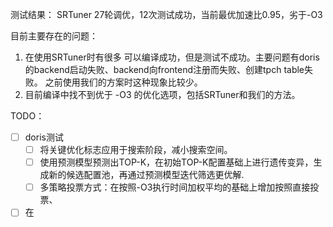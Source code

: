 测试结果：
SRTuner 27轮调优，12次测试成功，当前最优加速比0.95，劣于-O3

目前主要存在的问题：
1. 在使用SRTuner时有很多 可以编译成功，但是测试不成功。主要问题有doris的backend启动失败、backend向frontend注册而失败、创建tpch table失败。 之前使用我们的方案时这种现象比较少。
2. 目前编译中找不到优于 -O3 的优化选项，包括SRTuner和我们的方法。

TODO：
- [ ] doris测试
	- [ ] 将关键优化标志应用于搜索阶段，减小搜索空间。
	- [ ] 使用预测模型预测出TOP-K，在初始TOP-K配置基础上进行遗传变异，生成新的候选配置池，再通过预测模型迭代筛选更优解.
	- [ ] 多策略投票方式：在按照-O3执行时间加权平均的基础上增加按照直接投票、
- [ ] 在